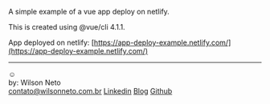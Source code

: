 A simple example of a vue app deploy on netlify.

This is created using @vue/cli 4.1.1.

App deployed on netlify:
[https://app-deploy-example.netlify.com/](https://app-deploy-example.netlify.com/)



-----  
:relaxed:  
by: Wilson Neto  
contato@wilsonneto.com.br
[Linkedin](https://linkedin.com/in/wilsonnetobr/)
[Blog](http://wilsonneto.com.br)
[Github](https://github.com/wilsonneto-dev)  

